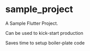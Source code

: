 # sample_project

A Sample Flutter Project.

Can be used to kick-start production

Saves time to setup boiler-plate code
